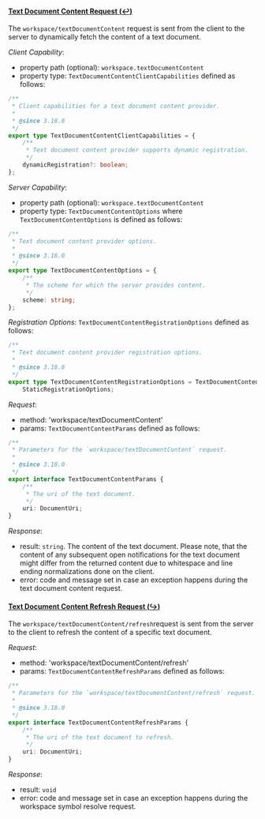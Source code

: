 #### <a href="#workspace_textDocumentContent" name="workspace_textDocumentContent" class="anchor">Text Document Content Request (:leftwards_arrow_with_hook:)</a>

The `workspace/textDocumentContent` request is sent from the client to the server to dynamically fetch the content of a text document.

_Client Capability_:
* property path (optional): `workspace.textDocumentContent`
* property type: `TextDocumentContentClientCapabilities` defined as follows:

<div class="anchorHolder"><a href="#textDocumentContentClientCapabilities" name="textDocumentContentClientCapabilities" class="linkableAnchor"></a></div>

```typescript
/**
 * Client capabilities for a text document content provider.
 *
 * @since 3.18.0
 */
export type TextDocumentContentClientCapabilities = {
	/**
	 * Text document content provider supports dynamic registration.
	 */
	dynamicRegistration?: boolean;
};
```

_Server Capability_:
* property path (optional): `workspace.textDocumentContent`
* property type: `TextDocumentContentOptions` where `TextDocumentContentOptions` is defined as follows:

<div class="anchorHolder"><a href="#textDocumentContentOptions" name="textDocumentContentOptions" class="linkableAnchor"></a></div>

```typescript
/**
 * Text document content provider options.
 *
 * @since 3.18.0
 */
export type TextDocumentContentOptions = {
	/**
	 * The scheme for which the server provides content.
	 */
	scheme: string;
};
```

_Registration Options_: `TextDocumentContentRegistrationOptions` defined as follows:

<div class="anchorHolder"><a href="#textDocumentContentRegistrationOptions" name="textDocumentContentRegistrationOptions" class="linkableAnchor"></a></div>

```typescript
/**
 * Text document content provider registration options.
 *
 * @since 3.18.0
 */
export type TextDocumentContentRegistrationOptions = TextDocumentContentOptions &
	StaticRegistrationOptions;
```

_Request_:
* method: 'workspace/textDocumentContent'
* params: `TextDocumentContentParams` defined as follows:

<div class="anchorHolder"><a href="#textDocumentContentParams" name="textDocumentContentParams" class="linkableAnchor"></a></div>

```typescript
/**
 * Parameters for the `workspace/textDocumentContent` request.
 *
 * @since 3.18.0
 */
export interface TextDocumentContentParams {
	/**
	 * The uri of the text document.
	 */
	uri: DocumentUri;
}
```

_Response_:
* result: `string`. The content of the text document. Please note, that the content of any subsequent open notifications for the text document might differ from the returned content due to whitespace and line ending normalizations done on the client.
* error: code and message set in case an exception happens during the text document content request.

#### <a href="#workspace_textDocumentContentRefresh" name="workspace_textDocumentContentRefresh" class="anchor">Text Document Content Refresh Request (:arrow_right_hook:)</a>

The `workspace/textDocumentContent/refresh`request is sent from the server to the client to refresh the content of a specific text document.

_Request_:
* method: 'workspace/textDocumentContent/refresh'
* params: `TextDocumentContentRefreshParams` defined as follows:

<div class="anchorHolder"><a href="#textDocumentContentRefreshParams" name="textDocumentContentRefreshParams" class="linkableAnchor"></a></div>

```typescript
/**
 * Parameters for the `workspace/textDocumentContent/refresh` request.
 *
 * @since 3.18.0
 */
export interface TextDocumentContentRefreshParams {
	/**
	 * The uri of the text document to refresh.
	 */
	uri: DocumentUri;
}
```

_Response_:
* result: `void`
* error: code and message set in case an exception happens during the workspace symbol resolve request.